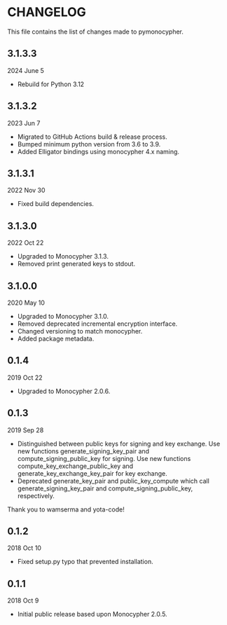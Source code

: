 
# CHANGELOG

This file contains the list of changes made to pymonocypher.

## 3.1.3.3

2024 June 5

* Rebuild for Python 3.12


## 3.1.3.2

2023 Jun 7

* Migrated to GitHub Actions build & release process.
* Bumped minimum python version from 3.6 to 3.9.
* Added Elligator bindings using monocypher 4.x naming.


## 3.1.3.1

2022 Nov 30

* Fixed build dependencies.


## 3.1.3.0

2022 Oct 22

* Upgraded to Monocypher 3.1.3.
* Removed print generated keys to stdout.


## 3.1.0.0

2020 May 10

*   Upgraded to Monocypher 3.1.0.
*   Removed deprecated incremental encryption interface.
*   Changed versioning to match monocypher.
*   Added package metadata.


## 0.1.4

2019 Oct 22

*   Upgraded to Monocypher 2.0.6.


## 0.1.3

2019 Sep 28

*   Distinguished between public keys for signing and key exchange.
    Use new functions generate_signing_key_pair and compute_signing_public_key
    for signing.  Use new functions compute_key_exchange_public_key and
    generate_key_exchange_key_pair for key exchange.
*   Deprecated generate_key_pair and public_key_compute which
    call generate_signing_key_pair and compute_signing_public_key,
    respectively.

Thank you to wamserma and yota-code!


## 0.1.2

2018 Oct 10

*   Fixed setup.py typo that prevented installation.


## 0.1.1

2018 Oct 9

*   Initial public release based upon Monocypher 2.0.5.
